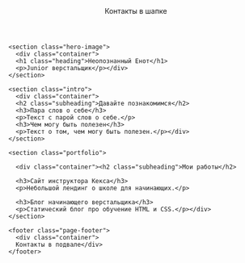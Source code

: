 <!DOCTYPE html>
<html lang="ru">
  <head>
    <meta charset="UTF-8">
    <link rel="stylesheet" href="style.css">
    <link href="https://fonts.googleapis.com/css?family=Montserrat:400,500,700|Old+Standard+TT&display=swap&subset=cyrillic" rel="stylesheet">
    <title>Портфолио Junior верстальщика</title>
  </head>

  <body>
    <header class="page-header">
      <div class="container">Контакты в шапке</div>
    </header>

    <section class="hero-image">
      <div class="container">
      <h1 class="heading">Неопознанный Енот</h1>
      <p>Junior верстальщик</p></div>
    </section>

    <section class="intro">
      <div class="container">
      <h2 class="subheading">Давайте познакомимся</h2>
      <h3>Пара слов о себе</h3>
      <p>Текст с парой слов о себе.</p>
      <h3>Чем могу быть полезен</h3>
      <p>Текст о том, чем могу быть полезен.</p></div>
    </section>

    <section class="portfolio">
      
      <div class="container"><h2 class="subheading">Мои работы</h2>

      <h3>Сайт инструктора Кекса</h3>
      <p>Небольшой лендинг о школе для начинающих.</p>

      <h3>Блог начинающего верстальщика</h3>
      <p>Статический блог про обучение HTML и CSS.</p></div>
    </section>

    <footer class="page-footer">
      <div class="container">
      Контакты в подвале</div>
    </footer>
  </body>
</html>
